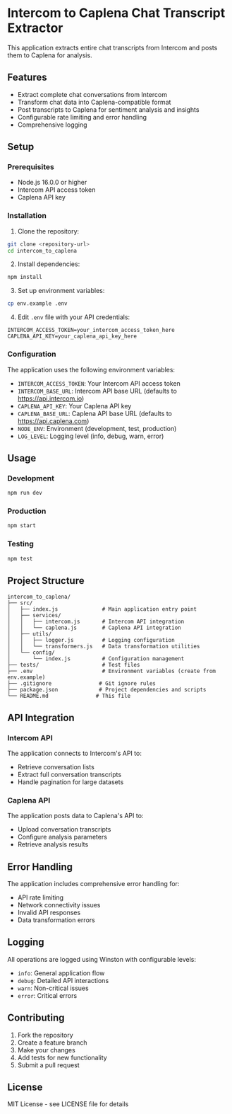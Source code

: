 # Intercom to Caplena Chat Transcript Extractor

This application extracts entire chat transcripts from Intercom and posts them to Caplena for analysis.

## Features

- Extract complete chat conversations from Intercom
- Transform chat data into Caplena-compatible format
- Post transcripts to Caplena for sentiment analysis and insights
- Configurable rate limiting and error handling
- Comprehensive logging

## Setup

### Prerequisites

- Node.js 16.0.0 or higher
- Intercom API access token
- Caplena API key

### Installation

1. Clone the repository:
```bash
git clone <repository-url>
cd intercom_to_caplena
```

2. Install dependencies:
```bash
npm install
```

3. Set up environment variables:
```bash
cp env.example .env
```

4. Edit `.env` file with your API credentials:
```env
INTERCOM_ACCESS_TOKEN=your_intercom_access_token_here
CAPLENA_API_KEY=your_caplena_api_key_here
```

### Configuration

The application uses the following environment variables:

- `INTERCOM_ACCESS_TOKEN`: Your Intercom API access token
- `INTERCOM_BASE_URL`: Intercom API base URL (defaults to https://api.intercom.io)
- `CAPLENA_API_KEY`: Your Caplena API key
- `CAPLENA_BASE_URL`: Caplena API base URL (defaults to https://api.caplena.com)
- `NODE_ENV`: Environment (development, test, production)
- `LOG_LEVEL`: Logging level (info, debug, warn, error)

## Usage

### Development

```bash
npm run dev
```

### Production

```bash
npm start
```

### Testing

```bash
npm test
```

## Project Structure

```
intercom_to_caplena/
├── src/
│   ├── index.js              # Main application entry point
│   ├── services/
│   │   ├── intercom.js       # Intercom API integration
│   │   └── caplena.js        # Caplena API integration
│   ├── utils/
│   │   ├── logger.js         # Logging configuration
│   │   └── transformers.js   # Data transformation utilities
│   └── config/
│       └── index.js          # Configuration management
├── tests/                    # Test files
├── .env                      # Environment variables (create from env.example)
├── .gitignore               # Git ignore rules
├── package.json             # Project dependencies and scripts
└── README.md               # This file
```

## API Integration

### Intercom API

The application connects to Intercom's API to:
- Retrieve conversation lists
- Extract full conversation transcripts
- Handle pagination for large datasets

### Caplena API

The application posts data to Caplena's API to:
- Upload conversation transcripts
- Configure analysis parameters
- Retrieve analysis results

## Error Handling

The application includes comprehensive error handling for:
- API rate limiting
- Network connectivity issues
- Invalid API responses
- Data transformation errors

## Logging

All operations are logged using Winston with configurable levels:
- `info`: General application flow
- `debug`: Detailed API interactions
- `warn`: Non-critical issues
- `error`: Critical errors

## Contributing

1. Fork the repository
2. Create a feature branch
3. Make your changes
4. Add tests for new functionality
5. Submit a pull request

## License

MIT License - see LICENSE file for details 